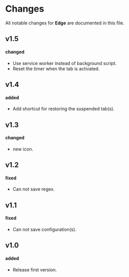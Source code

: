 # Changes

All notable changes for **Edge** are documented in this file.

## v1.5

#### changed

- Use service worker instead of background script.
- Reset the timer when the tab is activated.

## v1.4

#### added

- Add shortcut for restoring the suspended tab(s).

## v1.3

#### changed

- new icon.

## v1.2

#### fixed

- Can not save regex.

## v1.1

#### fixed

- Can not save configuration(s).

## v1.0

#### added

- Release first version.

